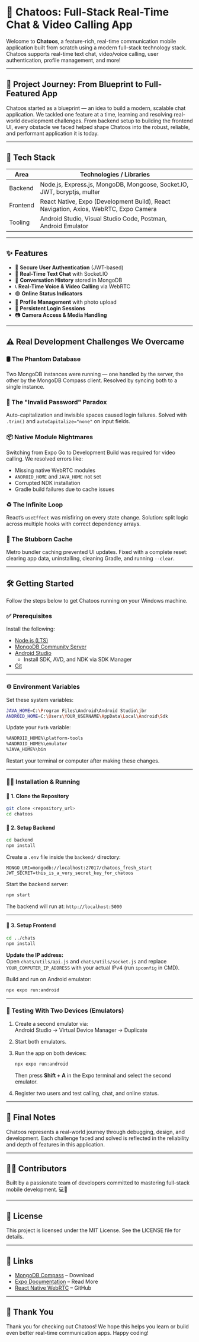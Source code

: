 
# 📱 Chatoos: Full-Stack Real-Time Chat & Video Calling App

Welcome to **Chatoos**, a feature-rich, real-time communication mobile application built from scratch using a modern full-stack technology stack. Chatoos supports real-time text chat, video/voice calling, user authentication, profile management, and more!

---

## 🚀 Project Journey: From Blueprint to Full-Featured App

Chatoos started as a blueprint — an idea to build a modern, scalable chat application. We tackled one feature at a time, learning and resolving real-world development challenges. From backend setup to building the frontend UI, every obstacle we faced helped shape Chatoos into the robust, reliable, and performant application it is today.

---

## 🧱 Tech Stack

| Area       | Technologies / Libraries                                                                 |
|------------|------------------------------------------------------------------------------------------|
| Backend    | Node.js, Express.js, MongoDB, Mongoose, Socket.IO, JWT, bcryptjs, multer                   |
| Frontend   | React Native, Expo (Development Build), React Navigation, Axios, WebRTC, Expo Camera       |
| Tooling    | Android Studio, Visual Studio Code, Postman, Android Emulator                              |

---

## ✨ Features

- 🔐 **Secure User Authentication** (JWT-based)
- 💬 **Real-Time Text Chat** with Socket.IO
- 📜 **Conversation History** stored in MongoDB
- 📞 **Real-Time Voice & Video Calling** via WebRTC
- 🟢 **Online Status Indicators**
- 👤 **Profile Management** with photo upload
- 🔐 **Persistent Login Sessions**
- 📷 **Camera Access & Media Handling**

---

## ⚠️ Real Development Challenges We Overcame

### 🛢️ The Phantom Database  
Two MongoDB instances were running — one handled by the server, the other by the MongoDB Compass client. Resolved by syncing both to a single instance.

### 🔐 The "Invalid Password" Paradox  
Auto-capitalization and invisible spaces caused login failures. Solved with `.trim()` and `autoCapitalize="none"` on input fields.

### 📦 Native Module Nightmares  
Switching from Expo Go to Development Build was required for video calling. We resolved errors like:  
- Missing native WebRTC modules  
- `ANDROID_HOME` and `JAVA_HOME` not set  
- Corrupted NDK installation  
- Gradle build failures due to cache issues

### ♻️ The Infinite Loop  
React’s `useEffect` was misfiring on every state change. Solution: split logic across multiple hooks with correct dependency arrays.

### 🔄 The Stubborn Cache  
Metro bundler caching prevented UI updates. Fixed with a complete reset: clearing app data, uninstalling, cleaning Gradle, and running `--clear`.

---

## 🛠️ Getting Started

Follow the steps below to get Chatoos running on your Windows machine.

### ✅ Prerequisites

Install the following:

- [Node.js (LTS)](https://nodejs.org/)
- [MongoDB Community Server](https://www.mongodb.com/try/download/community)
- [Android Studio](https://developer.android.com/studio)  
  - Install SDK, AVD, and NDK via SDK Manager
- [Git](https://git-scm.com/)

---

### ⚙️ Environment Variables

Set these system variables:

```bash
JAVA_HOME=C:\Program Files\Android\Android Studio\jbr
ANDROID_HOME=C:\Users\YOUR_USERNAME\AppData\Local\Android\Sdk
```

Update your `Path` variable:

```bash
%ANDROID_HOME%\platform-tools
%ANDROID_HOME%\emulator
%JAVA_HOME%\bin
```

Restart your terminal or computer after making these changes.

---

### 🧑‍💻 Installation & Running

#### 🔹 1. Clone the Repository

```bash
git clone <repository_url>
cd chatoos
```

#### 🔹 2. Setup Backend

```bash
cd backend
npm install
```

Create a `.env` file inside the `backend/` directory:

```env
MONGO_URI=mongodb://localhost:27017/chatoos_fresh_start
JWT_SECRET=this_is_a_very_secret_key_for_chatoos
```

Start the backend server:

```bash
npm start
```

The backend will run at: `http://localhost:5000`

---

#### 🔹 3. Setup Frontend

```bash
cd ../chats
npm install
```

**Update the IP address:**  
Open `chats/utils/api.js` and `chats/utils/socket.js` and replace `YOUR_COMPUTER_IP_ADDRESS` with your actual IPv4 (run `ipconfig` in CMD).

Build and run on Android emulator:

```bash
npx expo run:android
```

---

### 📱 Testing With Two Devices (Emulators)

1. Create a second emulator via:  
   Android Studio → Virtual Device Manager → Duplicate

2. Start both emulators.

3. Run the app on both devices:  
   ```bash
   npx expo run:android
   ```
   Then press **Shift + A** in the Expo terminal and select the second emulator.

4. Register two users and test calling, chat, and online status.

---

## 🏁 Final Notes

Chatoos represents a real-world journey through debugging, design, and development. Each challenge faced and solved is reflected in the reliability and depth of features in this application.

---

## 🧑‍💻 Contributors

Built by a passionate team of developers committed to mastering full-stack mobile development. 💻📱

---

## 📜 License

This project is licensed under the MIT License. See the LICENSE file for details.

---

## 🔗 Links

- [MongoDB Compass](https://www.mongodb.com/products/compass) – Download  
- [Expo Documentation](https://docs.expo.dev/) – Read More  
- [React Native WebRTC](https://github.com/react-native-webrtc/react-native-webrtc) – GitHub  

---

## 🙌 Thank You

Thank you for checking out Chatoos! We hope this helps you learn or build even better real-time communication apps. Happy coding!
